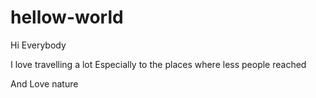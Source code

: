 # hellow-world

Hi Everybody

I love travelling a lot
Especially to the places where less people reached

And Love nature
